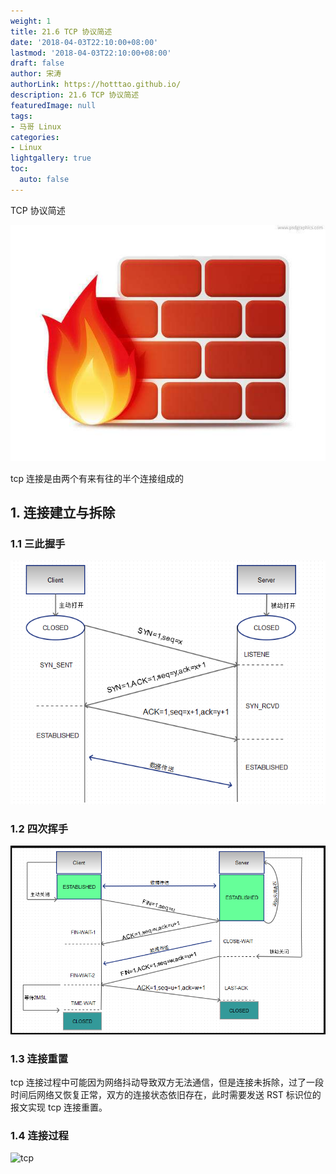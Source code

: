 ```yaml
---
weight: 1
title: 21.6 TCP 协议简述
date: '2018-04-03T22:10:00+08:00'
lastmod: '2018-04-03T22:10:00+08:00'
draft: false
author: 宋涛
authorLink: https://hotttao.github.io/
description: 21.6 TCP 协议简述
featuredImage: null
tags:
- 马哥 Linux
categories:
- Linux
lightgallery: true
toc:
  auto: false
---
```


TCP 协议简述

![linux-mt](/images/linux_mt/linux_iptables.jpg)
<!-- more -->

tcp 连接是由两个有来有往的半个连接组成的

## 1. 连接建立与拆除
### 1.1 三此握手
![tcp](/images/linux_mt/tcp_connect.png)

### 1.2 四次挥手
![tcp](/images/linux_mt/tcp_close.png)

### 1.3 连接重置
tcp 连接过程中可能因为网络抖动导致双方无法通信，但是连接未拆除，过了一段时间后网络又恢复正常，双方的连接状态依旧存在，此时需要发送 RST 标识位的报文实现 tcp 连接重置。

### 1.4 连接过程
![tcp](/images/linux_mt/tcp.gif)
